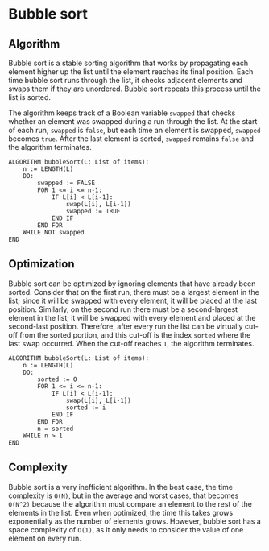 # Bubble sort
## Algorithm
Bubble sort is a stable sorting algorithm that works by propagating each element higher up the list until the element reaches its final position. Each time bubble sort runs through the list, it checks adjacent elements and swaps them if they are unordered. Bubble sort repeats this process until the list is sorted.

The algorithm keeps track of a Boolean variable `swapped` that checks whether an element was swapped during a run through the list. At the start of each run, `swapped` is `false`, but each time an element is swapped, `swapped` becomes `true`. After the last element is sorted, `swapped` remains `false` and the algorithm terminates.
```
ALGORITHM bubbleSort(L: List of items):
    n := LENGTH(L)
    DO:
        swapped := FALSE
        FOR 1 <= i <= n-1:
            IF L[i] < L[i-1]:
                swap(L[i], L[i-1])
                swapped := TRUE
            END IF
        END FOR
    WHILE NOT swapped
END
```

## Optimization
Bubble sort can be optimized by ignoring elements that have already been sorted. Consider that on the first run, there must be a largest element in the list; since it will be swapped with every element, it will be placed at the last position. Similarly, on the second run there must be a second-largest element in the list; it will be swapped with every element and placed at the second-last position. Therefore, after every run the list can be virtually cut-off from the sorted portion, and this cut-off is the index `sorted` where the last swap occurred. When the cut-off reaches `1`, the algorithm terminates.
```
ALGORITHM bubbleSort(L: List of items):
    n := LENGTH(L)
    DO:
        sorted := 0
        FOR 1 <= i <= n-1:
            IF L[i] < L[i-1]:
                swap(L[i], L[i-1])
                sorted := i
            END IF
        END FOR
        n = sorted
    WHILE n > 1
END
```
## Complexity
Bubble sort is a very inefficient algorithm. In the best case, the time complexity is `O(N)`, but in the average and worst cases, that becomes `O(N^2)` because the algorithm must compare an element to the rest of the elements in the list. Even when optimized, the time this takes grows exponentially as the number of elements grows. However, bubble sort has a space complexity of `O(1)`, as it only needs to consider the value of one element on every run.
